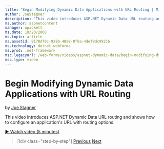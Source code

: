 ```yaml
---
title: "Begin Modifying Dynamic Data Applications with URL Routing | Microsoft Docs"
author: JoeStagner
description: "This video introduces ASP.NET Dynamic Data URL routing and shows how to configure an application’s URL with routing options."
ms.author: aspnetcontent
manager: wpickett
ms.date: 10/23/2008
ms.topic: article
ms.assetid: 9170d70c-928b-48a8-8f0a-4def9dc99256
ms.technology: dotnet-webforms
ms.prod: .net-framework
msc.legacyurl: /web-forms/videos/aspnet-dynamic-data/begin-modifying-dynamic-data-applications-with-url-routing
msc.type: video
---
```

Begin Modifying Dynamic Data Applications with URL Routing
====================
by [Joe Stagner](https://github.com/JoeStagner)

This video introduces ASP.NET Dynamic Data URL routing and shows how to configure an application's URL with routing options.

[&#9654; Watch video (5 minutes)](https://channel9.msdn.com/Blogs/ASP-NET-Site-Videos/begin-modifying-dynamic-data-applications-with-url-routing)

>[!div class="step-by-step"]
[Previous](begin-editing-the-templates-in-aspnet-dynamic-data-applications.md)
[Next](enable-in-line-editing-in-aspnet-dynamic-data-applications.md)